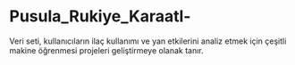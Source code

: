 # Pusula_Rukiye_Karaatl-
Veri seti, kullanıcıların ilaç kullanımı ve yan etkilerini analiz etmek için çeşitli makine öğrenmesi projeleri geliştirmeye olanak tanır.
